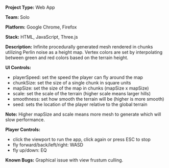 **Project Type:** Web App

**Team:** Solo

**Platform:** Google Chrome, Firefox

**Stack:** HTML, JavaScript, Three.js

**Description:** Infinite procedurally generated mesh rendered in chunks utilizing Perlin noise as a height map. Vertex colors are set by interpolating between green and red colors based on the terrain height.

**UI Controls:** 
- playerSpeed: set the speed the player can fly around the map
- chunkSize: set the size of a single chunk in square units 
- mapSize: set the size of the map in chunks (mapSize x mapSize)
- scale: set the scale of the terrain (higher scale means larger hills)
- smoothness: set how smooth the terrain will be (higher is more smooth)
- seed: sets the location of the player relative to the global terrain 

**Note:** Higher mapSize and scale means more mesh to generate which will slow performance. 

**Player Controls:** 
- click the viewport to run the app, click again or press ESC to stop
- fly forward/back/left/right: WASD
- fly up/down: EQ

**Known Bugs:** Graphical issue with view frustum culling.